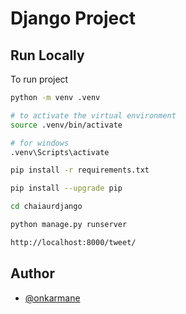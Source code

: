 
# Django Project


## Run Locally

To run project

```bash
python -m venv .venv

# to activate the virtual environment
source .venv/bin/activate

# for windows
.venv\Scripts\activate
```
```bash
pip install -r requirements.txt

pip install --upgrade pip
```

```bash
cd chaiaurdjango

python manage.py runserver
```

```bash
http://localhost:8000/tweet/
```


## Author

- [@onkarmane](https://github.com/onkarmane-source)


